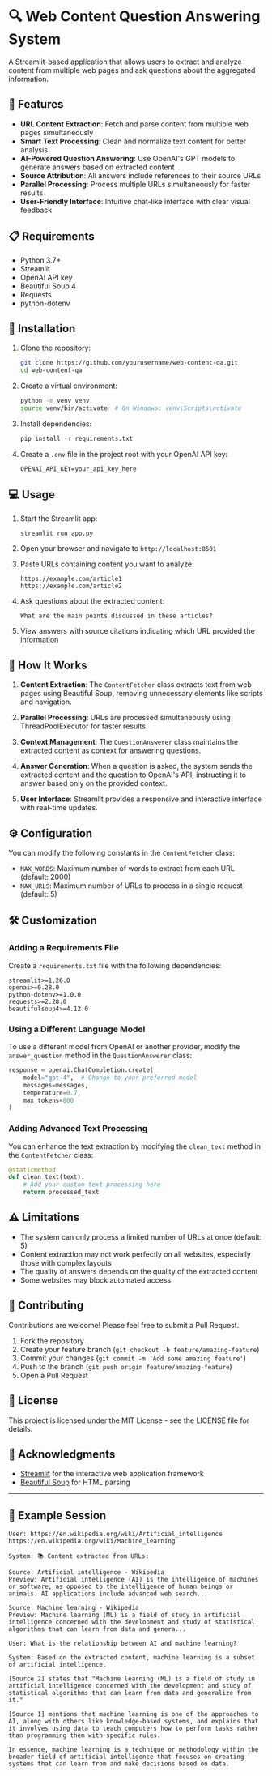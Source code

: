 # 🔍 Web Content Question Answering System

A Streamlit-based application that allows users to extract and analyze content from multiple web pages and ask questions about the aggregated information.

<!-- Insert your application screenshot here -->
<!--
![Web Content QA System](https://github.com/yourusername/web-content-qa/raw/main/screenshots/app-demo.png)
-->

## 🌟 Features

- **URL Content Extraction**: Fetch and parse content from multiple web pages simultaneously
- **Smart Text Processing**: Clean and normalize text content for better analysis
- **AI-Powered Question Answering**: Use OpenAI's GPT models to generate answers based on extracted content
- **Source Attribution**: All answers include references to their source URLs
- **Parallel Processing**: Process multiple URLs simultaneously for faster results
- **User-Friendly Interface**: Intuitive chat-like interface with clear visual feedback

## 📋 Requirements

- Python 3.7+
- Streamlit
- OpenAI API key
- Beautiful Soup 4
- Requests
- python-dotenv

## 🚀 Installation

1. Clone the repository:
   ```bash
   git clone https://github.com/yourusername/web-content-qa.git
   cd web-content-qa
   ```

2. Create a virtual environment:
   ```bash
   python -m venv venv
   source venv/bin/activate  # On Windows: venv\Scripts\activate
   ```

3. Install dependencies:
   ```bash
   pip install -r requirements.txt
   ```

4. Create a `.env` file in the project root with your OpenAI API key:
   ```
   OPENAI_API_KEY=your_api_key_here
   ```

## 💻 Usage

1. Start the Streamlit app:
   ```bash
   streamlit run app.py
   ```

2. Open your browser and navigate to `http://localhost:8501`

3. Paste URLs containing content you want to analyze:
   ```
   https://example.com/article1
   https://example.com/article2
   ```

4. Ask questions about the extracted content:
   ```
   What are the main points discussed in these articles?
   ```

5. View answers with source citations indicating which URL provided the information

## 🔧 How It Works

1. **Content Extraction**: The `ContentFetcher` class extracts text from web pages using Beautiful Soup, removing unnecessary elements like scripts and navigation.

2. **Parallel Processing**: URLs are processed simultaneously using ThreadPoolExecutor for faster results.

3. **Context Management**: The `QuestionAnswerer` class maintains the extracted content as context for answering questions.

4. **Answer Generation**: When a question is asked, the system sends the extracted content and the question to OpenAI's API, instructing it to answer based only on the provided context.

5. **User Interface**: Streamlit provides a responsive and interactive interface with real-time updates.

## ⚙️ Configuration

You can modify the following constants in the `ContentFetcher` class:

- `MAX_WORDS`: Maximum number of words to extract from each URL (default: 2000)
- `MAX_URLS`: Maximum number of URLs to process in a single request (default: 5)

## 🛠️ Customization

### Adding a Requirements File

Create a `requirements.txt` file with the following dependencies:

```
streamlit>=1.26.0
openai>=0.28.0
python-dotenv>=1.0.0
requests>=2.28.0
beautifulsoup4>=4.12.0
```

### Using a Different Language Model

To use a different model from OpenAI or another provider, modify the `answer_question` method in the `QuestionAnswerer` class:

```python
response = openai.ChatCompletion.create(
    model="gpt-4",  # Change to your preferred model
    messages=messages,
    temperature=0.7,
    max_tokens=800
)
```

### Adding Advanced Text Processing

You can enhance the text extraction by modifying the `clean_text` method in the `ContentFetcher` class:

```python
@staticmethod
def clean_text(text):
    # Add your custom text processing here
    return processed_text
```

## ⚠️ Limitations

- The system can only process a limited number of URLs at once (default: 5)
- Content extraction may not work perfectly on all websites, especially those with complex layouts
- The quality of answers depends on the quality of the extracted content
- Some websites may block automated access

## 🤝 Contributing

Contributions are welcome! Please feel free to submit a Pull Request.

1. Fork the repository
2. Create your feature branch (`git checkout -b feature/amazing-feature`)
3. Commit your changes (`git commit -m 'Add some amazing feature'`)
4. Push to the branch (`git push origin feature/amazing-feature`)
5. Open a Pull Request

## 📜 License

This project is licensed under the MIT License - see the LICENSE file for details.

## 🙏 Acknowledgments

- [Streamlit](https://streamlit.io/) for the interactive web application framework
- [Beautiful Soup](https://www.crummy.com/software/BeautifulSoup/) for HTML parsing

---

## 📝 Example Session

```
User: https://en.wikipedia.org/wiki/Artificial_intelligence https://en.wikipedia.org/wiki/Machine_learning

System: 📚 Content extracted from URLs:

Source: Artificial intelligence - Wikipedia
Preview: Artificial intelligence (AI) is the intelligence of machines or software, as opposed to the intelligence of human beings or animals. AI applications include advanced web search...

Source: Machine learning - Wikipedia
Preview: Machine learning (ML) is a field of study in artificial intelligence concerned with the development and study of statistical algorithms that can learn from data and genera...

User: What is the relationship between AI and machine learning?

System: Based on the extracted content, machine learning is a subset of artificial intelligence. 

[Source 2] states that "Machine learning (ML) is a field of study in artificial intelligence concerned with the development and study of statistical algorithms that can learn from data and generalize from it."

[Source 1] mentions that machine learning is one of the approaches to AI, along with others like knowledge-based systems, and explains that it involves using data to teach computers how to perform tasks rather than programming them with specific rules.

In essence, machine learning is a technique or methodology within the broader field of artificial intelligence that focuses on creating systems that can learn from and make decisions based on data.
